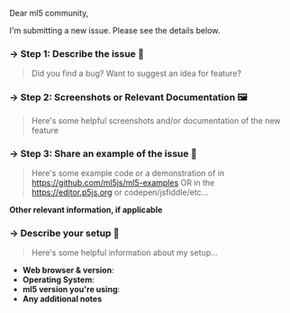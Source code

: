 <!--------------------------------------------
🌈DEAR BELOVED ML5 COMMUNITY MEMBER. WELCOME. 🌈
---------------------------------------------->

Dear ml5 community, 

I'm submitting a new issue. Please see the details below.



### → Step 1: Describe the issue 📝
> Did you find a bug? Want to suggest an idea for feature?




### → Step 2: Screenshots or Relevant Documentation 🖼
> Here's some helpful screenshots and/or documentation of the new feature 



### → Step 3: Share an example of the issue 🦄
> Here's some example code or a demonstration of  in https://github.com/ml5js/ml5-examples OR in the https://editor.p5js.org or codepen/jsfiddle/etc...






**Other relevant information, if applicable**

### → Describe your setup 🦄
> Here's some helpful information about my setup...

- **Web browser & version**:
- **Operating System**:
- **ml5 version you're using**:
- **Any additional notes**



<!--------------------------------------------
🌈🌈🌈🌈🌈🌈🌈🌈🌈🌈🌈🌈🌈🌈🌈🌈🌈🌈🌈
DEAR BELOVED ML5 COMMUNITY MEMBER. WELCOME.

BEFORE SUBMITTING AN ISSUE PLEASE MAKE
SURE TO SUBMIT THE RELEVANT INFORMATION
TO THE SECTIONS LISTED BELOW. 
HELP US HELP YOU BY PROVIDING ALL THE HELPFUL
INFORMATION THAT WILL ALLOW THE ML5 COMMUNITY
TO UNDERSTAND WHAT YOUR ISSUE SUBMISSION IS ABOUT.
WE WILL PRIORITIZE WELL DOCUMENTED ISSUES.

THANK YOU! MERCI! ABRIGADO! GRACIAS! DANKE!
🌈🌈🌈🌈🌈🌈🌈🌈🌈🌈🌈🌈🌈🌈🌈🌈🌈🌈🌈
---------------------------------------------->

